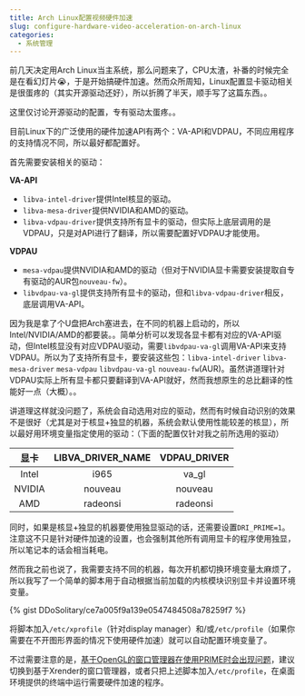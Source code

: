```yaml
---
title: Arch Linux配置视频硬件加速
slug: configure-hardware-video-acceleration-on-arch-linux
categories:
  - 系统管理
---
```


前几天决定用Arch Linux当主系统，那么问题来了，CPU太渣，补番的时候完全是在看幻灯片:sob:，于是开始搞硬件加速。然而众所周知，Linux配置显卡驱动相关是很蛋疼的（其实开源驱动还好），所以折腾了半天，顺手写了这篇东西。。

这里仅讨论开源驱动的配置，专有驱动太蛋疼。。

目前Linux下的广泛使用的硬件加速API有两个：VA-API和VDPAU，不同应用程序的支持情况不同，所以最好都配置好。

首先需要安装相关的驱动：

**VA-API**
- `libva-intel-driver`提供Intel核显的驱动。
- `libva-mesa-driver`提供NVIDIA和AMD的驱动。
- `libva-vdpau-driver`提供支持所有显卡的驱动，但实际上底层调用的是VDPAU，只是对API进行了翻译，所以需要配置好VDPAU才能使用。

**VDPAU**
- `mesa-vdpau`提供NVIDIA和AMD的驱动（但对于NVIDIA显卡需要安装提取自专有驱动的AUR包`nouveau-fw`）。
- `libvdpau-va-gl`提供支持所有显卡的驱动，但和`libva-vdpau-driver`相反，底层调用VA-API。

因为我是拿了个U盘把Arch塞进去，在不同的机器上启动的，所以Intel/NVIDIA/AMD的都要装。。简单分析可以发现各显卡都有对应的VA-API驱动，但Intel核显没有对应VDPAU驱动，需要`libvdpau-va-gl`调用VA-API来支持VDPAU。所以为了支持所有显卡，要安装这些包：`libva-intel-driver` `libva-mesa-driver` `mesa-vdpau` `libvdpau-va-gl` `nouveau-fw`(AUR)。虽然讲道理针对VDPAU实际上所有显卡都只要翻译到VA-API就好，然而我想原生的总比翻译的性能好一点（大概）。。

讲道理这样就没问题了，系统会自动选用对应的驱动，然而有时候自动识别的效果不是很好（尤其是对于核显+独显的机器，系统会默认使用性能较差的核显），所以最好用环境变量指定使用的驱动：（下面的配置仅针对我之前所选用的驱动）

| 显卡 | LIBVA_DRIVER_NAME | VDPAU_DRIVER |
| :---: | :---: | :---: |
| Intel | i965 | va_gl |
| NVIDIA | nouveau | nouveau |
| AMD | radeonsi | radeonsi |

同时，如果是核显+独显的机器要使用独显驱动的话，还需要设置`DRI_PRIME=1`。注意这不只是针对硬件加速的设置，也会强制其他所有调用显卡的程序使用独显，所以笔记本的话会相当耗电。

然而我之前也说了，我需要支持不同的机器，每次开机都切换环境变量太麻烦了，所以我写了一个简单的脚本用于自动根据当前加载的内核模块识别显卡并设置环境变量。

{% gist DDoSolitary/ce7a005f9a139e0547484508a78259f7 %}

将脚本加入`/etc/xprofile`（针对display manager）和/或`/etc/profile`（如果你需要在不开图形界面的情况下使用硬件加速）就可以自动配置环境变量了。

不过需要注意的是，[基于OpenGL的窗口管理器在使用PRIME时会出现问题](https://wiki.archlinux.org/index.php/PRIME#Black_screen_with_GL-based_compositors)，建议切换到基于Xrender的窗口管理器，或者只把上述脚本加入`/etc/profile`，在桌面环境提供的终端中运行需要硬件加速的程序。
